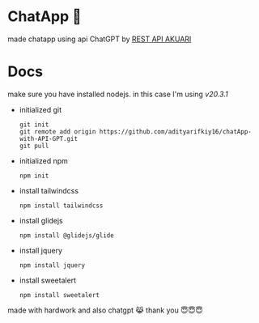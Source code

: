 # ChatApp :robot:
made chatapp using api ChatGPT by [REST API AKUARI](https://api.akuari.my.id/docs)

# Docs
make sure you have installed nodejs.
in this case I'm using *v20.3.1*

* initialized git
  ```
  git init
  git remote add origin https://github.com/adityarifkiy16/chatApp-with-API-GPT.git
  git pull
  ```

* initialized npm
  ```
  npm init
  ```
* install tailwindcss
  ```
  npm install tailwindcss
  ```
* install glidejs
  ```
  npm install @glidejs/glide
  ```
* install jquery
  ```
  npm install jquery
  ```
* install sweetalert
  ```
  npm install sweetalert
  ```
made with hardwork and also chatgpt :joy_cat:
thank you :innocent::innocent::innocent:

  
